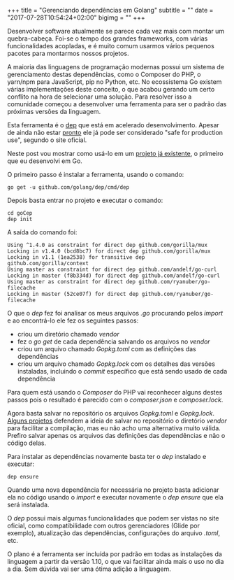 +++
title = "Gerenciando dependências em Golang"
subtitle = ""
date = "2017-07-28T10:54:24+02:00"
bigimg = ""
+++

Desenvolver software atualmente se parece cada vez mais com montar um quebra-cabeça. Foi-se o tempo dos grandes frameworks, com várias funcionalidades acopladas, e é muito comum usarmos vários pequenos pacotes para montarmos nossos projetos.

<!--more-->

A maioria das linguagens de programação modernas possui um sistema de gerenciamento destas dependências, como o Composer do PHP, o yarn/npm para JavaScript, pip no Python, etc. No ecossistema Go existem várias implementações deste conceito, o que acabou gerando um certo conflito na hora de selecionar uma solução. Para resolver isso a comunidade começou a desenvolver uma ferramenta para ser o padrão das próximas versões da linguagem. 

Esta ferramenta é o [dep](https://github.com/golang/dep) que está em acelerado desenvolvimento. Apesar de ainda não estar [pronto](https://github.com/golang/dep/wiki/Roadmap) ele já pode ser considerado "safe for production use", segundo o site oficial.

Neste post vou mostrar como usá-lo em um [projeto já existente](https://github.com/eminetto/goCep), o primeiro que eu desenvolvi em Go.

O primeiro passo é instalar a ferramenta, usando o comando:

	go get -u github.com/golang/dep/cmd/dep

Depois basta entrar no projeto e executar o comando:

	cd goCep
	dep init

A saída do comando foi:

	Using ^1.4.0 as constraint for direct dep github.com/gorilla/mux
	Locking in v1.4.0 (bcd8bc7) for direct dep github.com/gorilla/mux
	Locking in v1.1 (1ea2538) for transitive dep github.com/gorilla/context
	Using master as constraint for direct dep github.com/andelf/go-curl
	Locking in master (f8b334d) for direct dep github.com/andelf/go-curl
	Using master as constraint for direct dep github.com/ryanuber/go-filecache
	Locking in master (52ce07f) for direct dep github.com/ryanuber/go-filecache

O que o *dep* fez foi analisar os meus arquivos *.go* procurando pelos *import* e ao encontrá-lo ele fez os seguintes passos:

- criou um diretório chamado *vendor*
- fez o *go get* de cada dependência salvando os arquivos no *vendor*
- criou um arquivo chamado *Gopkg.toml* com as definições das dependências
- criou um arquivo chamado *Gopkg.lock* com os detalhes das versões instaladas, incluindo o *commit* específico que está sendo usado de cada dependência

Para quem está usando o *Composer* do PHP vai reconhecer alguns destes passos pois o resultado é parecido com o *composer.json* e *composer.lock*. 

Agora basta salvar no repositório os arquivos *Gopkg.toml* e *Gopkg.lock*. [Alguns projetos](https://github.com/digitalocean/doctl) defendem a ideia de salvar no repositório o diretório *vendor* para facilitar a compilação, mas eu não acho uma alternativa muito válida. Prefiro salvar apenas os arquivos das definições das dependências e não o código delas. 

Para instalar as dependências novamente basta ter o *dep* instalado e executar:

	dep ensure

Quando uma nova dependência for necessária no projeto basta adicionar ela no código usando o *import* e executar novamente o *dep ensure* que ela será instalada. 

O *dep* possui mais algumas funcionalidades que podem ser vistas no site oficial, como compatibilidade com outros gerenciadores (Glide por exemplo), atualização das dependências, configurações do arquivo *.toml*, etc. 

O plano é a ferramenta ser incluída por padrão em todas as instalações da linguagem a partir da versão 1.10, o que vai facilitar ainda mais o uso no dia a dia. Sem dúvida vai ser uma ótima adição a linguagem.